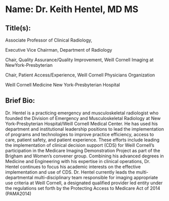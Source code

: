 # Name: Dr. Keith Hentel, MD MS

## Title(s):

Associate Professor of Clinical Radiology,

Executive Vice Chairman, Department of Radiology

Chair, Quality Assurance/Quality Improvement, Weill Cornell Imaging at NewYork-Presbyterian

Chair, Patient Access/Experience, Weill Cornell Physicians Organization

Weill Cornell Medicine New York-Presbyterian Hospital

## Brief Bio: 

Dr. Hentel is a practicing emergency and musculoskeletal radiologist who founded the Division
of Emergency and Musculoskeletal Radiology at New York-Presbyterian Hospital/Weill Cornell Medical
Center. He has used his department and institutional leadership positions to lead the implementation of
programs and technologies to improve practice efficiency, access to care, patient safety, and patient
experience. These efforts include leading the implementation of clinical decision support (CDS) for Weill
Cornell’s participation in the Medicare Imaging Demonstration Project as part of the Brigham and
Women’s convener group. Combining his advanced degrees in Medicine and Engineering with his
expertise in clinical operations, Dr. Hentel continues to focus his academic interests on the effective
implementation and use of CDS. Dr. Hentel currently leads the multi-departmental multi-disciplinary
team responsible for imaging appropriate use criteria at Weill Cornell, a designated qualified provider
led entity under the regulations set forth by the Protecting Access to Medicare Act of 2014 (PAMA2014)
